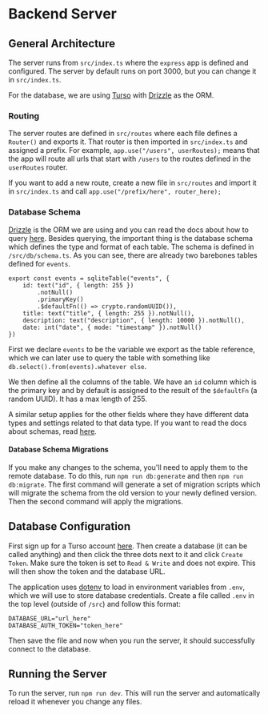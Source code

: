 # Backend Server
## General Architecture
The server runs from `src/index.ts` where the `express` app is defined
and configured. The server by default runs on port 3000, but you can change
it in `src/index.ts`. 

For the database, we are using [Turso](https://turso.tech) with 
[Drizzle](https://orm.drizzle.team) as the ORM. 

### Routing
The server routes are defined in `src/routes` where each file defines
a `Router()` and exports it. That router is then imported in `src/index.ts`
and assigned a prefix. For example, `app.use("/users", userRoutes);`
means that the app will route all urls that start with `/users` to 
the routes defined in the `userRoutes` router.

If you want to add a new route, create a new file in `src/routes`
and import it in `src/index.ts` and call `app.use("/prefix/here", router_here);`

### Database Schema
[Drizzle](https://orm.drizzle.team) is the ORM we are using and 
you can read the docs about how to query [here](https://orm.drizzle.team/docs/data-querying).
Besides querying, the important thing is the database schema which
defines the type and format of each table. The schema is defined in
`/src/db/schema.ts`. As you can see, there are already two barebones
tables defined for `events`. 

```
export const events = sqliteTable("events", {
    id: text("id", { length: 255 })
        .notNull()
        .primaryKey()
        .$defaultFn(() => crypto.randomUUID()),
    title: text("title", { length: 255 }).notNull(),
    description: text("description", { length: 10000 }).notNull(),
    date: int("date", { mode: "timestamp" }).notNull()
})
```

First we declare `events` to be the variable we export as the table
reference, which we can later use to query the table with something
like `db.select().from(events).whatever else`. 

We then define all the columns of the table. We have an `id` column
which is the primary key and by default is assigned to the result
of the `$defaultFn` (a random UUID). It has a max length of 255.

A similar setup applies for the other fields where they have different
data types and settings related to that data type. If you want
to read the docs about schemas, read [here](https://orm.drizzle.team/docs/sql-schema-declaration).

#### Database Schema Migrations
If you make any changes to the schema, you'll need to apply them to the
remote database. To do this, run `npm run db:generate` and then
`npm run db:migrate`. The first command will generate a set of migration
scripts which will migrate the schema from the old version to your
newly defined version. Then the second command will apply the migrations.

## Database Configuration
First sign up for a Turso account [here](https://app.turso.tech/onboarding).
Then create a database (it can be called anything) and then click the
three dots next to it and click `Create Token`. 
Make sure the token is set to `Read & Write` and does 
not expire. This will then show the token and the database URL. 

The application uses [dotenv](https://www.npmjs.com/package/dotenv)
to load in environment variables from `.env`, which we will use to
store database credentials. Create a file called `.env`
in the top level (outside of `/src`) and follow this format:

```
DATABASE_URL="url_here"
DATABASE_AUTH_TOKEN="token_here"
```

Then save the file and now when you run the server, it should successfully
connect to the database.

## Running the Server
To run the server, run `npm run dev`. This will run the server and automatically
reload it whenever you change any files.

